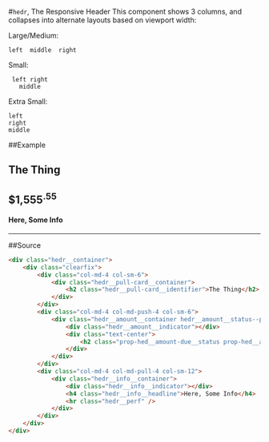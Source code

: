 <link rel="stylesheet" href="hedr.less.css" />

#`hedr`, The Responsive Header
This component shows 3 columns, and collapses into alternate layouts based on viewport width:

Large/Medium:
```
left  middle  right
```

Small:
```
 left right 
   middle   
```

Extra Small:
```
left
right
middle
```

##Example
<div class="hedr__container">
	<div class="clearfix">
		<div class="col-md-4 col-sm-6">
			<div class="hedr__pull-card__container">
				<h2 class="hedr__pull-card__identifier">The Thing</h2>
			</div>
		</div>
		<div class="col-md-4 col-md-push-4 col-sm-6">
			<div class="hedr__amount__container hedr__amount__status--paid">
				<div class="hedr__amount__indicator"></div>
				<div class="text-center">
					<h2 class="prop-hed__amount-due__status prop-hed__amount-due__status--paid">$1,555<sup>.55</sup></h2>
				</div>
			</div>
		</div>
		<div class="col-md-4 col-md-pull-4 col-sm-12">
			<div class="hedr__info__container">
				<div class="hedr__info__indicator"></div>
				<h4 class="hedr__info__headline">Here, Some Info</h4>
				<hr class="hedr__perf" />
			</div>
		</div>
	</div>
</div>

##Source
```html
<div class="hedr__container">
	<div class="clearfix">
		<div class="col-md-4 col-sm-6">
			<div class="hedr__pull-card__container">
				<h2 class="hedr__pull-card__identifier">The Thing</h2>
			</div>
		</div>
		<div class="col-md-4 col-md-push-4 col-sm-6">
			<div class="hedr__amount__container hedr__amount__status--paid">
				<div class="hedr__amount__indicator"></div>
				<div class="text-center">
					<h2 class="prop-hed__amount-due__status prop-hed__amount-due__status--paid">$1,555<sup>.55</sup></h2>
				</div>
			</div>
		</div>
		<div class="col-md-4 col-md-pull-4 col-sm-12">
			<div class="hedr__info__container">
				<div class="hedr__info__indicator"></div>
				<h4 class="hedr__info__headline">Here, Some Info</h4>
				<hr class="hedr__perf" />
			</div>
		</div>
	</div>
</div>

```